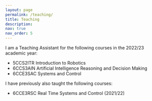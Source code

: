 ```yaml
---
layout: page
permalink: /teaching/
title: Teaching
description: 
nav: true
nav_order: 5
---
```


I am a Teaching Assistant for the following courses in the 2022/23 academic year:
- 5CCS2ITR Introduction to Robotics
- 6CCS3AIN Artificial Intelligence Reasoning and Decision Making
- 6CCE3SAC Systems and Control

I have previously also taught the following courses:
- 6CCE3RSC Real Time Systems and Control (2021/22)